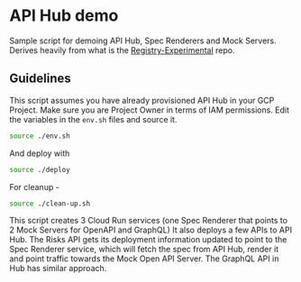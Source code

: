 # API Hub demo

Sample script for demoing API Hub, Spec Renderers and Mock Servers.
Derives heavily from what is the [Registry-Experimental](https://github.com/apigee/registry-experimental) repo.

## Guidelines

This script assumes you have already provisioned API Hub in your GCP Project.
Make sure you are Project Owner in terms of IAM permissions.
Edit the variables in the `env.sh` files and source it.

```bash
source ./env.sh
```

And deploy with 

```bash
source ./deploy
```

For cleanup - 

```bash
source ./clean-up.sh
```

This script creates 3 Cloud Run services (one Spec Renderer that points to 2 Mock Servers for OpenAPI and GraphQL)
It also deploys a few APIs to API Hub.
The Risks API gets its deployment information updated to point to the Spec Renderer service, which will fetch the spec from API Hub, render it and point traffic towards the Mock Open API Server. The GraphQL API in Hub has similar approach.